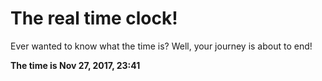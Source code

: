 # The real time clock!

Ever wanted to know what the time is? Well, your journey is about to end!

**The time is Nov 27, 2017, 23:41**